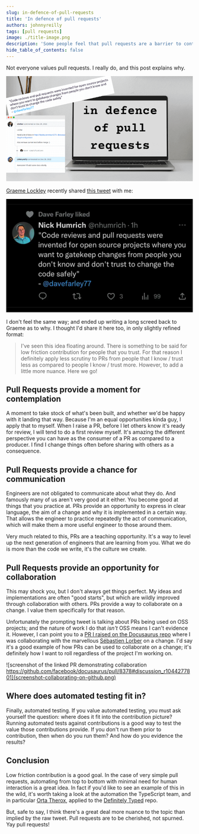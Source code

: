 ```yaml
---
slug: in-defence-of-pull-requests
title: 'In defence of pull requests'
authors: johnnyreilly
tags: [pull requests]
image: ./title-image.png
description: 'Some people feel that pull requests are a barrier to contribution. I disagree.'
hide_table_of_contents: false
---
```


Not everyone values pull requests. I really do, and this post explains why.

![title image reading "In defence of pull requests"](title-image.png)

<!--truncate-->

[Graeme Lockley](https://twitter.com/lockersmyboy) recently shared [this tweet](https://twitter.com/nhumrich/status/1623435760379768832) with me:

![screenshot of tweet saying "Code reviews and pull requests were invented for open source projects where you want to gatekeep changes from people you don't know and don't trust to change the code safely"](screenshot-tweet-code-reviews-and-pull-requests.webp)

I don't feel the same way; and ended up writing a long screed back to Graeme as to why. I thought I'd share it here too, in only slightly refined format:

> I've seen this idea floating around. There is something to be said for low friction contribution for people that you trust. For that reason I definitely apply less scrutiny to PRs from people that I know / trust less as compared to people I know / trust more. However, to add a little more nuance. Here we go!

## Pull Requests provide a moment for contemplation

A moment to take stock of what's been built, and whether we'd be happy with it landing that way. Because I'm an equal opportunities kinda guy, I apply that to myself. When I raise a PR, before I let others know it's ready for review, I will tend to do a first review myself. It's amazing the different perspective you can have as the consumer of a PR as compared to a producer. I find I change things often before sharing with others as a consequence.

## Pull Requests provide a chance for communication

Engineers are not obligated to communicate about what they do. And famously many of us aren't very good at it either. You become good at things that you practice at. PRs provide an opportunity to express in clear language, the aim of a change and why it is implemented in a certain way. That allows the engineer to practice repeatedly the act of communication, which will make them a more useful engineer to those around them.

Very much related to this, PRs are a teaching opportunity. It's a way to level up the next generation of engineers that are learning from you. What we do is more than the code we write, it's the culture we create.

## Pull Requests provide an opportunity for collaboration

This may shock you, but I don't always get things perfect. My ideas and implementations are often "good starts", but which are wildly improved through collaboration with others. PRs provide a way to collaborate on a change. I value them specifically for that reason.

Unfortunately the prompting tweet is talking about PRs being used on OSS projects; and the nature of work I do that _isn't_ OSS means I can't evidence it. However, I can point you to a [PR I raised on the Docusaurus repo](https://github.com/facebook/docusaurus/pull/8378#discussion_r1044277801) where I was collaborating with the marvellous [Sébastien Lorber](https://github.com/slorber) on a change. I'd say it's a good example of how PRs can be used to collaborate on a change; it's definitely how I want to roll regardless of the project I'm working on.

![screenshot of the linked PR demonstrating collaboration https://github.com/facebook/docusaurus/pull/8378#discussion_r1044277801](screenshot-collaborating-on-github.png)

## Where does automated testing fit in?

Finally, automated testing. If you value automated testing, you must ask yourself the question: where does it fit into the contribution picture? Running automated tests against contributions is a good way to test the value those contributions provide. If you don't run them prior to contribution, then when do you run them? And how do you evidence the results?

## Conclusion

Low friction contribution is a good goal. In the case of very simple pull requests, automating from top to bottom with minimal need for human interaction is a great idea. In fact if you'd like to see an example of this in the wild, it's worth taking a look at the automation the TypeScript team, and in particular [Orta Therox](https://orta.io), applied to the [Definitely Typed](https://github.com/DefinitelyTyped/DefinitelyTyped) repo.

But, safe to say, I think there's a great deal more nuance to the topic than implied by the raw tweet. Pull requests are to be cherished, not spurned. Yay pull requests!
